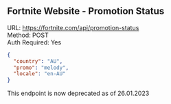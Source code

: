 ## Fortnite Website - Promotion Status

URL: https://fortnite.com/api/promotion-status \
Method: POST \
Auth Required: Yes

```json
{
  "country": "AU",
  "promo": "melody",
  "locale": "en-AU"
}
```

This endpoint is now deprecated as of 26.01.2023
